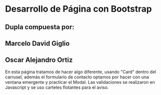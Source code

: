 # Desarrollo de Página con Bootstrap

## Dupla compuesta por:
##                    Marcelo David Giglio
##                    Oscar Alejandro Ortiz

En esta página tratamos de hacer algo diferente, usando "Card" dentro del carrusel, además el formulario de contacto optamos por hacer con una ventana emergente y practicar el Modal. Las validaciones se realizaron en Javascript y se uso carteles flotantes para el aviso. 
